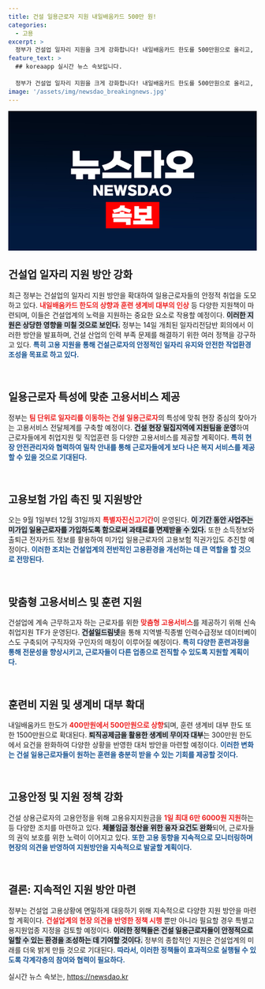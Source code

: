 ```yaml
---
title: 건설 일용근로자 지원 내일배움카드 500만 원!
categories:
  - 고용
excerpt: >
  정부가 건설업 일자리 지원을 크게 강화합니다! 내일배움카드 한도를 500만원으로 올리고, 훈련 생계비 대부 한도를 1500만원으로 확대합니다. 건설 일용근로자를 위한 다양한 고용 서비스와 맞춤형 훈련도 제공하니, 관심 있는 분들은 놓치지 마세요!
feature_text: >
  ## koreaapp 실시간 뉴스 속보입니다.

  정부가 건설업 일자리 지원을 크게 강화합니다! 내일배움카드 한도를 500만원으로 올리고, 훈련 생계비 대부 한도를 1500만원으로 확대합니다. 건설 일용근로자를 위한 다양한 고용 서비스와 맞춤형 훈련도 제공하니, 관심 있는 분들은 놓치지 마세요!
image: '/assets/img/newsdao_breakingnews.jpg'
---
```


<p><img src="/assets/img/newsdao_breakingnews.jpg" alt="koreaapp 속보" /></p>

<h2 data-ke-size="size26">건설업 일자리 지원 방안 강화</h2>

<p data-ke-size="size16">최근 정부는 건설업의 일자리 지원 방안을 확대하여 일용근로자들의 안정적 취업을 도모하고 있다. <b><span style="color: #ee2323;">내일배움카드 한도의 상향과 훈련 생계비 대부의 인상</span></b> 등 다양한 지원책이 마련되며, 이들은 건설업계의 노력을 지원하는 중요한 요소로 작용할 예정이다. <b><span style="background-color: #21538527;">이러한 지원은 상당한 영향을 미칠 것으로 보인다.</span></b> 정부는 14일 개최된 일자리전담반 회의에서 이러한 방안을 발표하며, 건설 산업의 인력 부족 문제를 해결하기 위한 여러 정책을 강구하고 있다. <b><span style="color: #1a5490;">특히 고용 지원을 통해 건설근로자의 안정적인 일자리 유지와 안전한 작업환경 조성을 목표로 하고 있다.</span></b></p>

<p data-ke-size="size16">&nbsp;</p>

<h2 data-ke-size="size26">일용근로자 특성에 맞춘 고용서비스 제공</h2>

<p data-ke-size="size16">정부는 <b><span style="color: #ee2323;">팀 단위로 일자리를 이동하는 건설 일용근로자</span></b>의 특성에 맞춰 현장 중심의 찾아가는 고용서비스 전달체계를 구축할 예정이다. <b><span style="background-color: #21538527;">건설 현장 밀집지역에 지원팀을 운영</span></b>하여 근로자들에게 취업지원 및 직업훈련 등 다양한 고용서비스를 제공할 계획이다. <b><span style="color: #1a5490;">특히 현장 안전관리자와 협력하여 밀착 안내를 통해 근로자들에게 보다 나은 복지 서비스를 제공할 수 있을 것으로 기대된다.</span></b></p>

<p data-ke-size="size16">&nbsp;</p>

<h2 data-ke-size="size26">고용보험 가입 촉진 및 지원방안</h2>

<p data-ke-size="size16">오는 9월 1일부터 12월 31일까지 <b><span style="color: #ee2323;">특별자진신고기간</span></b>이 운영된다. <b><span style="background-color: #21538527;">이 기간 동안 사업주는 미가입 일용근로자를 가입하도록 함으로써 과태료를 면제받을 수 있다.</span></b> 또한 소득정보와 출퇴근 전자카드 정보를 활용하여 미가입 일용근로자의 고용보험 직권가입도 추진할 예정이다. <b><span style="color: #1a5490;">이러한 조치는 건설업계의 전반적인 고용환경을 개선하는 데 큰 역할을 할 것으로 전망된다.</span></b></p>

<p data-ke-size="size16">&nbsp;</p>

<h2 data-ke-size="size26">맞춤형 고용서비스 및 훈련 지원</h2>

<p data-ke-size="size16">건설업에 계속 근무하고자 하는 근로자를 위한 <b><span style="color: #ee2323;">맞춤형 고용서비스</span></b>를 제공하기 위해 신속취업지원 TF가 운영된다. <b><span style="background-color: #21538527;">건설일드림넷</span></b>을 통해 지역별·직종별 인력수급정보 데이터베이스도 구축되어 구직자와 구인자의 매칭이 이루어질 예정이다. <b><span style="color: #1a5490;">특히 다양한 훈련과정을 통해 전문성을 향상시키고, 근로자들이 다른 업종으로 전직할 수 있도록 지원할 계획이다.</span></b></p>

<p data-ke-size="size16">&nbsp;</p>

<h2 data-ke-size="size26">훈련비 지원 및 생계비 대부 확대</h2>

<p data-ke-size="size16">내일배움카드 한도가 <b><span style="color: #ee2323;">400만원에서 500만원으로 상향</span></b>되며, 훈련 생계비 대부 한도 또한 1500만원으로 확대된다. <b><span style="background-color: #21538527;">퇴직공제금을 활용한 생계비 무이자 대부</span></b>는 300만원 한도에서 요건을 완화하여 다양한 상황을 반영한 대처 방안을 마련할 예정이다. <b><span style="color: #1a5490;">이러한 변화는 건설 일용근로자들이 원하는 훈련을 충분히 받을 수 있는 기회를 제공할 것이다.</span></b></p>

<p data-ke-size="size16">&nbsp;</p>

<h2 data-ke-size="size26">고용안정 및 지원 정책 강화</h2>

<p data-ke-size="size16">건설 상용근로자의 고용안정을 위해 고용유지지원금을 <b><span style="color: #ee2323;">1일 최대 6만 6000원 지원</span></b>하는 등 다양한 조치를 마련하고 있다. <b><span style="background-color: #21538527;">체불임금 청산을 위한 융자 요건도 완화</span></b>되어, 근로자들의 권익 보호를 위한 노력이 이어지고 있다. <b><span style="color: #1a5490;">또한 고용 동향을 지속적으로 모니터링하며 현장의 의견을 반영하여 지원방안을 지속적으로 발굴할 계획이다.</span></b></p>

<p data-ke-size="size16">&nbsp;</p>

<h2 data-ke-size="size26">결론: 지속적인 지원 방안 마련</h2>

<p data-ke-size="size16">정부는 건설업 고용상황에 면밀하게 대응하기 위해 지속적으로 다양한 지원 방안을 마련할 계획이다. <b><span style="color: #ee2323;">건설업계의 현장 의견을 반영한 정책 시행</span></b> 뿐만 아니라 필요할 경우 특별고용지원업종 지정을 검토할 예정이다. <b><span style="background-color: #21538527;">이러한 정책들은 건설 일용근로자들이 안정적으로 일할 수 있는 환경을 조성하는 데 기여할 것이다.</span></b> 정부의 종합적인 지원은 건설업계의 미래를 더욱 밝게 만들 것으로 기대된다. <b><span style="color: #1a5490;">따라서, 이러한 정책들이 효과적으로 실행될 수 있도록 각계각층의 참여와 협력이 필요하다.</span></b></p>
실시간 뉴스 속보는, <a href="https://newsdao.kr" rel="dofollow">https://newsdao.kr</a>


